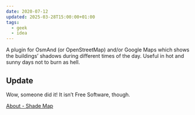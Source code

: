 ```yaml
---
date: 2020-07-12
updated: 2025-03-28T15:00:00+01:00
tags:
  - geek
  - idea
---
```

A plugin for OsmAnd (or OpenStreetMap) and/or Google Maps which shows the buildings’ shadows during different times of the day. Useful in hot and sunny days not to burn as hell.

## Update

Wow, someone did it! It isn’t Free Software, though.

[About - Shade Map](https://shademap.app/about/)
